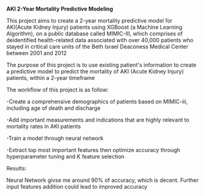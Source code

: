 **AKI 2-Year Mortality Predictive Modeling**


This project aims to create a 2-year mortality predictive model for AKI(Acute Kidney Injury) patients using XGBoost (a Machine Learning Algorithm), on a public database called MIMIC-III, which comprises of deidentified health-related data associated with over 40,000 patients who stayed in critical care units of the Beth Israel Deaconess Medical Center between 2001 and 2012


The purpose of this project is to use existing patient's information to create a predictive model to predict the mortality of AKI (Acute Kidney Injury) patients, within a 2-year timeframe


The workflow of this project is as follow:

-Create a comprehensive demographics of patients based on MIMIC-iii, including age of death and discharge

-Add important measurements and indications that are highly relevant to mortality rates in AKI patients

-Train a model through neural network

-Extract top most important features then optimize accuracy through hyperparameter tuning and K feature selection

Results:

Neural Network givse me around 90% of accuracy, which is decent. Further input features addition could lead to improved accuracy






